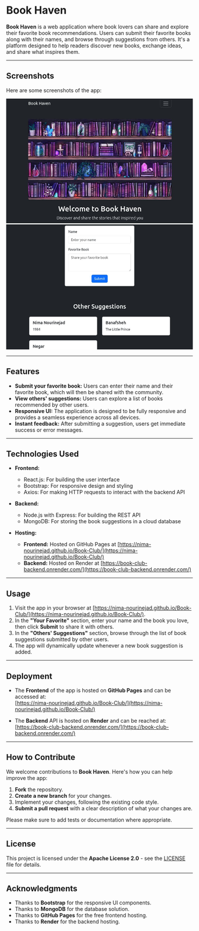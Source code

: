 # Book Haven

**Book Haven** is a web application where book lovers can share and explore their favorite book recommendations. Users can submit their favorite books along with their names, and browse through suggestions from others. It's a platform designed to help readers discover new books, exchange ideas, and share what inspires them.

---



## Screenshots

Here are some screenshots of the app:

![Book Haven Screenshot 1](./screen1.jpg)
![Book Haven Screenshot 2](./screen2.jpg)

---

## Features

- **Submit your favorite book:** Users can enter their name and their favorite book, which will then be shared with the community.
- **View others' suggestions:** Users can explore a list of books recommended by other users.
- **Responsive UI:** The application is designed to be fully responsive and provides a seamless experience across all devices.
- **Instant feedback:** After submitting a suggestion, users get immediate success or error messages.
  
---

## Technologies Used

- **Frontend:**
  - React.js: For building the user interface
  - Bootstrap: For responsive design and styling
  - Axios: For making HTTP requests to interact with the backend API

- **Backend:**
  - Node.js with Express: For building the REST API
  - MongoDB: For storing the book suggestions in a cloud database

- **Hosting:**
  - **Frontend:** Hosted on GitHub Pages at [https://nima-nourinejad.github.io/Book-Club/](https://nima-nourinejad.github.io/Book-Club/)
  - **Backend:** Hosted on Render at [https://book-club-backend.onrender.com/](https://book-club-backend.onrender.com/)

---

## Usage

1. Visit the app in your browser at [https://nima-nourinejad.github.io/Book-Club/](https://nima-nourinejad.github.io/Book-Club/).
2. In the **"Your Favorite"** section, enter your name and the book you love, then click **Submit** to share it with others.
3. In the **"Others' Suggestions"** section, browse through the list of book suggestions submitted by other users.
4. The app will dynamically update whenever a new book suggestion is added.

---

## Deployment

- The **Frontend** of the app is hosted on **GitHub Pages** and can be accessed at:  
  [https://nima-nourinejad.github.io/Book-Club/](https://nima-nourinejad.github.io/Book-Club/)
  
- The **Backend** API is hosted on **Render** and can be reached at:  
  [https://book-club-backend.onrender.com/](https://book-club-backend.onrender.com/)

---

## How to Contribute

We welcome contributions to **Book Haven**. Here's how you can help improve the app:

1. **Fork** the repository.
2. **Create a new branch** for your changes.
3. Implement your changes, following the existing code style.
4. **Submit a pull request** with a clear description of what your changes are.

Please make sure to add tests or documentation where appropriate.

---

## License

This project is licensed under the **Apache License 2.0** - see the [LICENSE](LICENSE) file for details.

---

## Acknowledgments

- Thanks to **Bootstrap** for the responsive UI components.
- Thanks to **MongoDB** for the database solution.
- Thanks to **GitHub Pages** for the free frontend hosting.
- Thanks to **Render** for the backend hosting.
